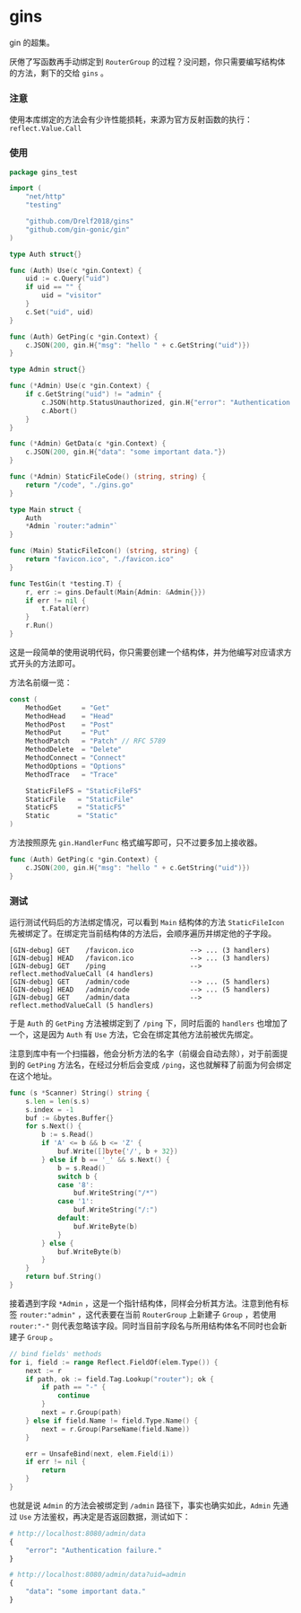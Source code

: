 # gins

gin 的超集。

厌倦了写函数再手动绑定到 `RouterGroup` 的过程？没问题，你只需要编写结构体的方法，剩下的交给 `gins` 。

### 注意

使用本库绑定的方法会有少许性能损耗，来源为官方反射函数的执行：`reflect.Value.Call`

### 使用

```go
package gins_test

import (
	"net/http"
	"testing"

	"github.com/Drelf2018/gins"
	"github.com/gin-gonic/gin"
)

type Auth struct{}

func (Auth) Use(c *gin.Context) {
	uid := c.Query("uid")
	if uid == "" {
		uid = "visitor"
	}
	c.Set("uid", uid)
}

func (Auth) GetPing(c *gin.Context) {
	c.JSON(200, gin.H{"msg": "hello " + c.GetString("uid")})
}

type Admin struct{}

func (*Admin) Use(c *gin.Context) {
	if c.GetString("uid") != "admin" {
		c.JSON(http.StatusUnauthorized, gin.H{"error": "Authentication failure."})
		c.Abort()
	}
}

func (*Admin) GetData(c *gin.Context) {
	c.JSON(200, gin.H{"data": "some important data."})
}

func (*Admin) StaticFileCode() (string, string) {
	return "/code", "./gins.go"
}

type Main struct {
	Auth
	*Admin `router:"admin"`
}

func (Main) StaticFileIcon() (string, string) {
	return "favicon.ico", "./favicon.ico"
}

func TestGin(t *testing.T) {
	r, err := gins.Default(Main{Admin: &Admin{}})
	if err != nil {
		t.Fatal(err)
	}
	r.Run()
}
```

这是一段简单的使用说明代码，你只需要创建一个结构体，并为他编写对应请求方式开头的方法即可。

方法名前缀一览：

```go
const (
	MethodGet     = "Get"
	MethodHead    = "Head"
	MethodPost    = "Post"
	MethodPut     = "Put"
	MethodPatch   = "Patch" // RFC 5789
	MethodDelete  = "Delete"
	MethodConnect = "Connect"
	MethodOptions = "Options"
	MethodTrace   = "Trace"

	StaticFileFS = "StaticFileFS"
	StaticFile   = "StaticFile"
	StaticFS     = "StaticFS"
	Static       = "Static"
)
```

方法按照原先 `gin.HandlerFunc` 格式编写即可，只不过要多加上接收器。

```go
func (Auth) GetPing(c *gin.Context) {
	c.JSON(200, gin.H{"msg": "hello " + c.GetString("uid")})
}
```

### 测试

运行测试代码后的方法绑定情况，可以看到 `Main` 结构体的方法 `StaticFileIcon` 先被绑定了。在绑定完当前结构体的方法后，会顺序遍历并绑定他的子字段。

```
[GIN-debug] GET    /favicon.ico              --> ... (3 handlers)
[GIN-debug] HEAD   /favicon.ico              --> ... (3 handlers)
[GIN-debug] GET    /ping                     --> reflect.methodValueCall (4 handlers)
[GIN-debug] GET    /admin/code               --> ... (5 handlers)
[GIN-debug] HEAD   /admin/code               --> ... (5 handlers)
[GIN-debug] GET    /admin/data               --> reflect.methodValueCall (5 handlers)
```

于是 `Auth` 的 `GetPing` 方法被绑定到了 `/ping` 下，同时后面的 `handlers` 也增加了一个，这是因为 `Auth` 有 `Use` 方法，它会在绑定其他方法前被优先绑定。

注意到库中有一个扫描器，他会分析方法的名字（前缀会自动去除），对于前面提到的 `GetPing` 方法名，在经过分析后会变成 `/ping`，这也就解释了前面为何会绑定在这个地址。

```go
func (s *Scanner) String() string {
	s.len = len(s.s)
	s.index = -1
	buf := &bytes.Buffer{}
	for s.Next() {
		b := s.Read()
		if 'A' <= b && b <= 'Z' {
			buf.Write([]byte{'/', b + 32})
		} else if b == '_' && s.Next() {
			b = s.Read()
			switch b {
			case '8':
				buf.WriteString("/*")
			case '1':
				buf.WriteString("/:")
			default:
				buf.WriteByte(b)
			}
		} else {
			buf.WriteByte(b)
		}
	}
	return buf.String()
}
```

接着遇到字段 `*Admin` ，这是一个指针结构体，同样会分析其方法。注意到他有标签 `router:"admin"` ，这代表要在当前 `RouterGroup` 上新建子 `Group` ，若使用 `router:"-"` 则代表忽略该字段。同时当目前字段名与所用结构体名不同时也会新建子 `Group` 。

```go
// bind fields' methods
for i, field := range Reflect.FieldOf(elem.Type()) {
    next := r
    if path, ok := field.Tag.Lookup("router"); ok {
        if path == "-" {
            continue
        }
        next = r.Group(path)
    } else if field.Name != field.Type.Name() {
        next = r.Group(ParseName(field.Name))
    }

    err = UnsafeBind(next, elem.Field(i))
    if err != nil {
        return
    }
}
```

也就是说 `Admin` 的方法会被绑定到 `/admin` 路径下，事实也确实如此，`Admin` 先通过 `Use` 方法鉴权，再决定是否返回数据，测试如下：

```py
# http://localhost:8080/admin/data
{
    "error": "Authentication failure."
}

# http://localhost:8080/admin/data?uid=admin
{
    "data": "some important data."
}
```